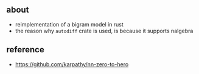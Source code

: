 ## about 

- reimplementation of a bigram model in rust
- the reason why `autodiff` crate is used, is because it supports nalgebra  

## reference 

- https://github.com/karpathy/nn-zero-to-hero